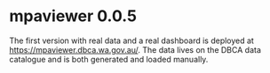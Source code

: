 # mpaviewer 0.0.5
The first version with real data and a real dashboard is deployed at 
<https://mpaviewer.dbca.wa.gov.au/>.
The data lives on the DBCA data catalogue and is both generated and loaded manually.

